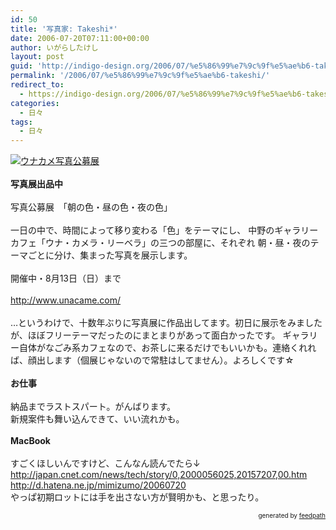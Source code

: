 ```yaml
---
id: 50
title: '写真家: Takeshi*'
date: 2006-07-20T07:11:00+00:00
author: いがらしたけし
layout: post
guid: 'http://indigo-design.org/2006/07/%e5%86%99%e7%9c%9f%e5%ae%b6-takeshi/'
permalink: '/2006/07/%e5%86%99%e7%9c%9f%e5%ae%b6-takeshi/'
redirect_to:
  - https://indigo-design.org/2006/07/%e5%86%99%e7%9c%9f%e5%ae%b6-takeshi/
categories:
  - 日々
tags:
  - 日々
---
```

<a href="http://blog-imgs-29.fc2.com/a/r/m/armadillo75/07180001.jpg" target="_blank"><img src="http://blog-imgs-29.fc2.com/a/r/m/armadillo75/07180001s.jpg" alt="ウナカメ写真公募展" border="0"></a><br />
<strong><br />写真展出品中</strong>
<br />
<br />写真公募展　「朝の色・昼の色・夜の色」
<br />
<br />一日の中で、時間によって移り変わる「色」をテーマにし、 中野のギャラリーカフェ「ウナ・カメラ・リーベラ」の三つの部屋に、それぞれ 朝・昼・夜のテーマごとに分け、集まった写真を展示します。
<br />
<br />開催中・8月13日（日）まで
<br />
<br /><a href="http://www.unacame.com/" target="_blank">http://www.unacame.com/</a>
<br />
<br />…というわけで、十数年ぶりに写真展に作品出してます。初日に展示をみましたが、ほぼフリーテーマだったのにまとまりがあって面白かったです。
ギャラリー自体がなごみ系カフェなので、お茶しに来るだけでもいいかも。連絡くれれば、顔出します（個展じゃないので常駐はしてません）。よろしくです☆
<br />
<br /><strong>お仕事</strong>
<br />
<br />納品までラストスパート。がんばります。
<br />新規案件も舞い込んできて、いい流れかも。
<br />
<br /><strong>MacBook</strong>
<br />
<br />すごくほしいんですけど、こんなん読んでたら↓
<br /><a href="http://japan.cnet.com/news/tech/story/0,2000056025,20157207,00.htm" target="_blank">http://japan.cnet.com/news/tech/story/0,2000056025,20157207,00.htm</a>
<br /><a href="http://d.hatena.ne.jp/mimizumo/20060720" target="_blank">http://d.hatena.ne.jp/mimizumo/20060720</a>
<br />やっぱ初期ロットには手を出さない方が賢明かも、と思ったり。
<div style="text-align: right;font-size: 10px">
&nbsp;&nbsp;<span>generated by <a href="http://feedpath.jp">feedpath</a></span>
</div>